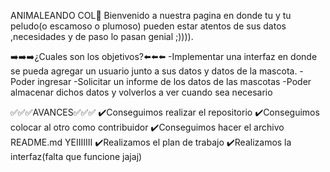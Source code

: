 ANIMALEANDO COL🐾
Bienvenido a nuestra pagina en donde tu y tu peludo(o escamoso o plumoso) pueden estar atentos de sus datos 
,necesidades y de paso lo pasan genial ;)))).

➡️➡️➡️¿Cuales son los objetivos?⬅️⬅️⬅️
-Implementar una interfaz en donde se pueda agregar un usuario junto a sus datos y datos de la 
mascota.
-Poder ingresar 
-Solicitar un informe de los datos de las mascotas
-Poder almacenar dichos datos y volverlos a ver cuando sea necesario

✅✅✅AVANCES✅✅✅
✔️Conseguimos realizar el repositorio
✔️Conseguimos colocar al otro como contribuidor
✔️Conseguimos hacer el archivo README.md YEIIIIIII
✔️Realizamos el plan de trabajo
✔️Realizamos la interfaz(falta que funcione jajaj)